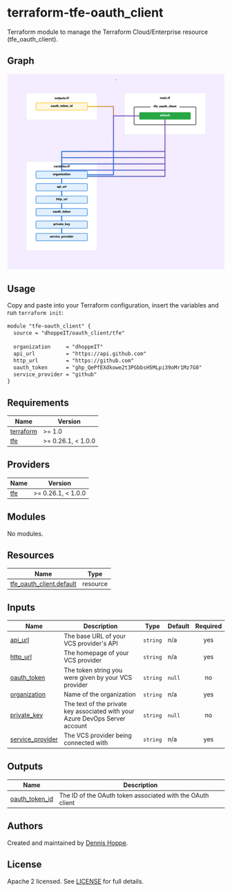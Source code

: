 # terraform-tfe-oauth_client

Terraform module to manage the Terraform Cloud/Enterprise resource
(tfe_oauth_client).

## Graph

![Graph](https://github.com/dhoppeIT/terraform-tfe-oauth_client/blob/main/rover.png)

## Usage

Copy and paste into your Terraform configuration, insert the variables and run ```terraform init```:

```hcl
module "tfe-oauth_client" {
  source = "dhoppeIT/oauth_client/tfe"

  organization     = "dhoppeIT"
  api_url          = "https://api.github.com"
  http_url         = "https://github.com"
  oauth_token      = "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"
  service_provider = "github"
}
```

<!--- BEGIN_TF_DOCS --->
## Requirements

| Name | Version |
|------|---------|
| <a name="requirement_terraform"></a> [terraform](#requirement\_terraform) | >= 1.0 |
| <a name="requirement_tfe"></a> [tfe](#requirement\_tfe) | >= 0.26.1, < 1.0.0 |

## Providers

| Name | Version |
|------|---------|
| <a name="provider_tfe"></a> [tfe](#provider\_tfe) | >= 0.26.1, < 1.0.0 |

## Modules

No modules.

## Resources

| Name | Type |
|------|------|
| [tfe_oauth_client.default](https://registry.terraform.io/providers/hashicorp/tfe/latest/docs/resources/oauth_client) | resource |

## Inputs

| Name | Description | Type | Default | Required |
|------|-------------|------|---------|:--------:|
| <a name="input_api_url"></a> [api\_url](#input\_api\_url) | The base URL of your VCS provider's API | `string` | n/a | yes |
| <a name="input_http_url"></a> [http\_url](#input\_http\_url) | The homepage of your VCS provider | `string` | n/a | yes |
| <a name="input_oauth_token"></a> [oauth\_token](#input\_oauth\_token) | The token string you were given by your VCS provider | `string` | `null` | no |
| <a name="input_organization"></a> [organization](#input\_organization) | Name of the organization | `string` | n/a | yes |
| <a name="input_private_key"></a> [private\_key](#input\_private\_key) | The text of the private key associated with your Azure DevOps Server account | `string` | `null` | no |
| <a name="input_service_provider"></a> [service\_provider](#input\_service\_provider) | The VCS provider being connected with | `string` | n/a | yes |

## Outputs

| Name | Description |
|------|-------------|
| <a name="output_oauth_token_id"></a> [oauth\_token\_id](#output\_oauth\_token\_id) | The ID of the OAuth token associated with the OAuth client |

<!--- END_TF_DOCS --->

## Authors

Created and maintained by [Dennis Hoppe](https://github.com/dhoppeIT/).

## License

Apache 2 licensed. See [LICENSE](https://github.com/dhoppeIT/terraform-tfe-oauth_client/blob/main/LICENSE) for full details.
